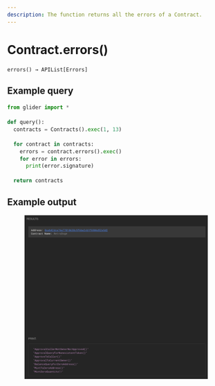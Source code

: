 ```yaml
---
description: The function returns all the errors of a Contract.
---
```


# Contract.errors()

`errors() → APIList[Errors]`

## Example query

```python
from glider import *

def query():
  contracts = Contracts().exec(1, 13)

  for contract in contracts:
    errors = contract.errors().exec()
    for error in errors:
      print(error.signature)

  return contracts
```

## Example output

<figure><img src="../../.gitbook/assets/image.png" alt=""><figcaption></figcaption></figure>
